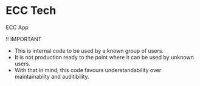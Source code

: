 # ECC Tech

ECC App

!! IMPORTANT
- This is internal code to be used by a known group of users.
- It is not production ready to the point where it can be used by unknown users.
- With that in mind, this code favours understandability over maintainablity and auditibility.

